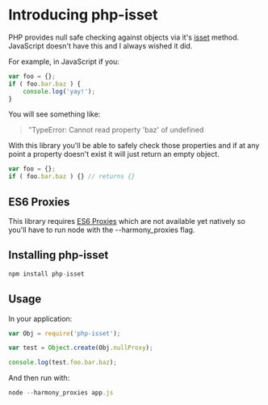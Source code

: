 # Introducing php-isset

PHP provides null safe checking against objects via it's [isset](http://php.net/manual/en/function.isset.php) method. JavaScript doesn't have this and I always wished it did.

For example, in JavaScript if you:

```js
var foo = {};
if ( foo.bar.baz ) {
    console.log('yay!');
}
```

You will see something like:

> "TypeError: Cannot read property 'baz' of undefined

With this library you'll be able to safely check those properties and if at any point a property doesn't exist it will just return an empty object.

```js
var foo = {};
if ( foo.bar.baz ) {} // returns {}
```

## ES6 Proxies

This library requires [ES6 Proxies](https://developer.mozilla.org/en-US/docs/Web/JavaScript/Reference/Global_Objects/Proxy) which are not available yet natively so you'll have to run node with the --harmony_proxies flag.

## Installing php-isset

```js
npm install php-isset
```

## Usage

In your application:

```js
var Obj = require('php-isset');

var test = Object.create(Obj.nullProxy);

console.log(test.foo.bar.baz);

```

And then run with:

```js
node --harmony_proxies app.js
```
